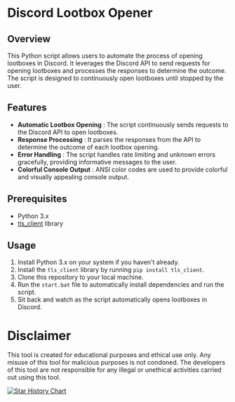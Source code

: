 # Discord Lootbox Opener

## Overview

This Python script allows users to automate the process of opening lootboxes in Discord. It leverages the Discord API to send requests for opening lootboxes and processes the responses to determine the outcome. The script is designed to continuously open lootboxes until stopped by the user.

## Features

- **Automatic Lootbox Opening** : The script continuously sends requests to the Discord API to open lootboxes.
- **Response Processing** : It parses the responses from the API to determine the outcome of each lootbox opening.
- **Error Handling** : The script handles rate limiting and unknown errors gracefully, providing informative messages to the user.
- **Colorful Console Output** : ANSI color codes are used to provide colorful and visually appealing console output.

## Prerequisites

- Python 3.x
- [tls_client](https://github.com/DiscordHackWeek/tls_client) library

## Usage

1. Install Python 3.x on your system if you haven't already.
2. Install the `tls_client` library by running `pip install tls_client`.
3. Clone this repository to your local machine.
4. Run the `start.bat` file to automatically install dependencies and run the script.
5. Sit back and watch as the script automatically opens lootboxes in Discord.


# Disclaimer
This tool is created for educational purposes and ethical use only. Any misuse of this tool for malicious purposes is not condoned. The developers of this tool are not responsible for any illegal or unethical activities carried out using this tool.

[![Star History Chart](https://api.star-history.com/svg?repos=JOY6IX9INE/Discord-Lootbox-Opener&type=Date)](https://star-history.t9t.io/#JOY6IX9INE/Discord-Lootbox-Opener&Date)
